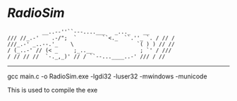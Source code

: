 # *RadioSim*
```
           __..--''``---....___   _..._    __
/// //_.-'    .-/";  `        ``<._  ``.''_ `. / // /
///_.-' _..--.'_    \                    `( ) ) // //
/ (_..-' // (< _     ;_..__               ; `' / ///
/ // // //  `-._,_)' // / ``--...____..-' /// / //
```
----
gcc main.c -o RadioSim.exe -lgdi32 -luser32 -mwindows -municode

This is used to compile the exe 
